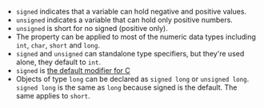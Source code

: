 - `signed` indicates that a variable can hold negative and positive values.
- `unsigned` indicates a variable that can hold only positive numbers.
- `unsigned` is short for no signed (positive only).
- The property can be applied to most of the numeric data types including `int`, `char`, `short` and `long`.
- `signed` and  `unsigned` can standalone type specifiers, but they're used alone, they default to `int`.
- `signed` is [the default modifier for C](https://stackoverflow.com/questions/18603996/signed-as-default-in-c)
- Objects of type `long` can be declared as `signed long` or `unsigned long`. `signed long` is the same as `long` because signed is the default. The same applies to `short`.​

